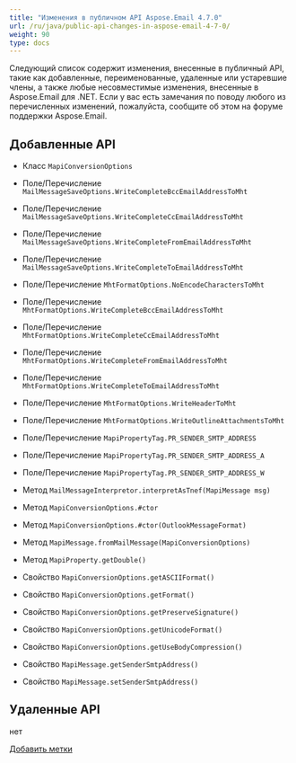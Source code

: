 ```yaml
---
title: "Изменения в публичном API Aspose.Email 4.7.0"
url: /ru/java/public-api-changes-in-aspose-email-4-7-0/
weight: 90
type: docs
---
```


Следующий список содержит изменения, внесенные в публичный API, такие как добавленные, переименованные, удаленные или устаревшие члены, а также любые несовместимые изменения, внесенные в Aspose.Email для .NET. Если у вас есть замечания по поводу любого из перечисленных изменений, пожалуйста, сообщите об этом на форуме поддержки Aspose.Email.
## **Добавленные API**
- Класс `MapiConversionOptions`

- Поле/Перечисление `MailMessageSaveOptions.WriteCompleteBccEmailAddressToMht`
- Поле/Перечисление `MailMessageSaveOptions.WriteCompleteCcEmailAddressToMht`
- Поле/Перечисление `MailMessageSaveOptions.WriteCompleteFromEmailAddressToMht`
- Поле/Перечисление `MailMessageSaveOptions.WriteCompleteToEmailAddressToMht`
- Поле/Перечисление `MhtFormatOptions.NoEncodeCharactersToMht`
- Поле/Перечисление `MhtFormatOptions.WriteCompleteBccEmailAddressToMht`
- Поле/Перечисление `MhtFormatOptions.WriteCompleteCcEmailAddressToMht`
- Поле/Перечисление `MhtFormatOptions.WriteCompleteFromEmailAddressToMht`
- Поле/Перечисление `MhtFormatOptions.WriteCompleteToEmailAddressToMht`
- Поле/Перечисление `MhtFormatOptions.WriteHeaderToMht`
- Поле/Перечисление `MhtFormatOptions.WriteOutlineAttachmentsToMht`
- Поле/Перечисление `MapiPropertyTag.PR_SENDER_SMTP_ADDRESS`
- Поле/Перечисление `MapiPropertyTag.PR_SENDER_SMTP_ADDRESS_A`
- Поле/Перечисление `MapiPropertyTag.PR_SENDER_SMTP_ADDRESS_W`

- Метод `MailMessageInterpretor.interpretAsTnef(MapiMessage msg)`
- Метод `MapiConversionOptions.#ctor`
- Метод `MapiConversionOptions.#ctor(OutlookMessageFormat)`
- Метод `MapiMessage.fromMailMessage(MapiConversionOptions)`
- Метод `MapiProperty.getDouble()`

- Свойство `MapiConversionOptions.getASCIIFormat()`
- Свойство `MapiConversionOptions.getFormat()`
- Свойство `MapiConversionOptions.getPreserveSignature()`
- Свойство `MapiConversionOptions.getUnicodeFormat()`
- Свойство `MapiConversionOptions.getUseBodyCompression()`
- Свойство `MapiMessage.getSenderSmtpAddress()`
- Свойство `MapiMessage.setSenderSmtpAddress()`
## **Удаленные API**
нет

[Добавить метки](http://support.aspose.dynabic.com/wiki/display/relnotes/Aspose.Email+for+Java+4.7.0+-+October+2014?showComments=true&showCommentArea=true)